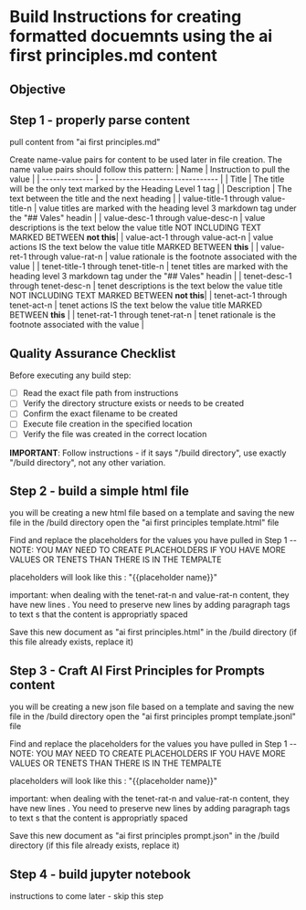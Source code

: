 # Build Instructions for creating formatted docuemnts using the ai first principles.md content

## Objective

## Step 1 - properly parse content
pull content from "ai first principles.md"

Create name-value pairs for content to be used later in file creation. The name value pairs should follow this pattern:
| Name           | Instruction to pull the value    |
| -------------- | -------------------------------- |
| Title        | The title will be the only text marked by the Heading Level 1 tag |
| Description  | The text between the title and the next heading |
| value-title-1 through value-title-n | value titles are marked with the heading level 3 markdown tag under the "## Vales" headin |
| value-desc-1 through value-desc-n   | value descriptions is the text below the value title NOT INCLUDING TEXT MARKED BETWEEN **not this**|
| value-act-1 through value-act-n     | value actions IS the text below the value title MARKED BETWEEN **this** |
| value-ret-1 through value-rat-n     | value rationale is the footnote associated with the value |
| tenet-title-1 through tenet-title-n | tenet titles are marked with the heading level 3 markdown tag under the "## Vales" headin |
| tenet-desc-1 through tenet-desc-n   | tenet descriptions is the text below the value title NOT INCLUDING TEXT MARKED BETWEEN **not this**|
| tenet-act-1 through tenet-act-n     | tenet actions IS the text below the value title MARKED BETWEEN **this** |
| tenet-rat-1 through tenet-rat-n     | tenet rationale is the footnote associated with the value |

## Quality Assurance Checklist
Before executing any build step:
- [ ] Read the exact file path from instructions
- [ ] Verify the directory structure exists or needs to be created  
- [ ] Confirm the exact filename to be created
- [ ] Execute file creation in the specified location
- [ ] Verify the file was created in the correct location

**IMPORTANT**: Follow instructions - if it says "/build directory", use exactly "/build directory", not any other variation.

## Step 2 - build a simple html file
you will be creating a new html file based on a template and saving the new file in the 
/build directory
open the "ai first principles template.html" file

Find and replace the placeholders for the values you have pulled in Step 1
-- NOTE: YOU MAY NEED TO CREATE PLACEHOLDERS IF YOU HAVE MORE VALUES OR TENETS THAN THERE IS IN THE TEMPALTE

placeholders will look like this : "{{placeholder name}}"

important: when dealing with the tenet-rat-n and value-rat-n content, they have new lines . You need to preserve new lines by adding paragraph tags to text s that the content is appropriatly spaced 

Save this new document as "ai first principles.html" in the /build directory (if this file already exists, replace it)

## Step 3 - Craft AI First Principles for Prompts content
you will be creating a new json file based on a template and saving the new file in the 
/build directory
open the "ai first principles prompt template.jsonl" file

Find and replace the placeholders for the values you have pulled in Step 1
-- NOTE: YOU MAY NEED TO CREATE PLACEHOLDERS IF YOU HAVE MORE VALUES OR TENETS THAN THERE IS IN THE TEMPALTE

placeholders will look like this : "{{placeholder name}}"

important: when dealing with the tenet-rat-n and value-rat-n content, they have new lines . You need to preserve new lines by adding paragraph tags to text s that the content is appropriatly spaced 

Save this new document as "ai first principles prompt.json" in the /build directory (if this file already exists, replace it)


## Step 4 - build jupyter notebook
instructions to come later - skip this step
